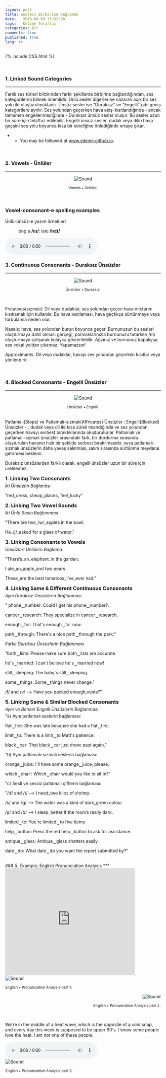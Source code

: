 ```yaml
---
layout: post
title: Sesleri Birbirine Bağlamak
date:   2018-08-09 13:52:00
tags:   Kelime Telâffuz
categories: Dil
comments: true
published: true
lang: tr
---
```


{% include CSS.html %}

<br>

### 1. Linked Sound Categories
***

<i class="fas fa-paragraph fa-2x"></i> Farklı ses türleri birbirinden farklı şekillerde birbirine bağlandığından, ses kategorilerini bilmek önemlidir. Ünlü sesler diğerlerine nazaran açık bir ses yolu ile oluşturulmaktadır. Ünsüz sesler ise "Duraksız" ve "Engelli" gibi geniş kategorilere ayrılır. Ses yolundan geçerken hava akışı kısıtlandığında - ancak tamamen engellenmediğinde - Duraksız ünsüz sesler oluşur. Bu sesler uzun bir süre için telaffuz edilebilir. Engelli ünsüz sesler, dudak veya dilin hava geçşini ses yolu boyunca  kısa bir süreliğine önlediğinde ortaya çıkar.


* * You may be followed at www.vdemir.github.io.

<br>


### 2. Vowels - Ünlüler
***
<div class="resize" style="margin: 15px; text-align: center;">
  <img src="{{ site.baseurl }}/images/vowels.gif" alt="Sound" class="resize"  />
  <p><small>Vowels &bull; Ünlüler.</small></p>
</div>

<br>

<h3>Vowel-consonant-e spelling examples</h3> 
<p>Ünlü-ünsüz-e yazım örnekleri</p>
<p style="margin-left:40px">long a <strong>/eɪ/</strong>: late<strong> /leɪt/</strong></p>

<audio controls>
  <source src="{{ site.baseurl }}/audio/late.mp3" type="audio/mpeg">
Your browser does not support the audio element.
</audio>

<br>

### 3. Continuous Consonants - Duraksız Ünsüzler
***

<div class="resize" style="margin: 15px; text-align: center;">
  <img src="{{ site.baseurl }}/images/continuous-consonants.gif" alt="Sound" class="resize"  />
  <p><small>Ünsüzler &bull; Duraksız.</small></p>
</div>

<br>

<a>Fricatives(sızmalı):</a> Dil veya dudaklar, ses yolundan geçen hava miktarını kısıtlamak için kullanılır. Bu hava kısıtlaması, hava geçtikçe sürtünmeye veya türbülansa neden olur.

<a>Nasals:</a> hava, ses yolundan burun boyunca geçer. Burnunuzun bu sesleri oluşturmaya dahil olması gerçeği, parmaklarınızla burnunuzu tutarken /m/ oluşturmaya çalışarak kolayca gösterilebilir.  Ağzınız ve burnunuz kapalıysa, ses vokal yoldan çıkamaz. Yapamazsın!

<a>Approximants:</a> Dil veya dudaklar, havayı ses yolundan geçerken kısıtlar veya yönlendirir.

<br>

### 4. Blocked Consonants - Engelli Ünsüzler
***

<div class="resize" style="margin: 15px; text-align: center;">
  <img src="{{ site.baseurl }}/images/blocked-consonants.gif" alt="Sound" class="resize"  />
  <p><small>Ünsüzler &bull; Engelli.</small></p>
</div>
<br>
<a>Patlamalı(Stops) ve Patlamalı-sızmalı(Affricates) Ünsüzler ; Engelli(Blocked) Ünsüzler - ;</a> dudak veya dil ile kısa süreli tıkandığında ve ses yolundan geçerken havayı serbest bıraktıklarında oluşturulurlar. Patlamalı ve patlamalı-sızmalı ünsüzler arasındaki fark, bir durdurma sırasında oluşturulan havanın hızlı bir şekilde serbest bırakılmasıdır, oysa patlamalı-sızmalı ünsüzlerin daha yavaş salınması, salım sırasında sürtünme meydana getirmesi beklenir.

Duraksız ünsüzlerden farklı olarak, engelli ünsüzler uzun bir süre için üretilemez.

<style>
img.resize {
  max-width:70%;
  max-height:70%;
}
</style>


<div style="clear:both"></div>

<style>
#choose-year-down:hover, #choose-year-up:hover {
	cursor: pointer;
}
</style>

<div style="clear:both"></div>

<div class="by_year">
		<h3 style="margin: 5px 0 5px 0; padding: 0;"><a>1. Linking Two Consonants</a></h3>
<h6 style="margin: 0 0 5px 0; padding: 0;"><a>İki Ünsüzün Bağlantısı</a></h6>
<p>"red_dress, cheap_places, feel_lucky"</p>
</div>

<div class="by_year">
		<h3 style="margin: 5px 0 5px 0; padding: 0;"><a>2. Linking Two Vowel Sounds</a></h3>
<h6 style="margin: 0 0 5px 0; padding: 0;"><a>İki Ünlü Sesin Bağlanması</a></h6>
<p>"There are two_/w/_apples in the bowl.</p>
<p>He_/j/_asked for a glass of water."</p>
</div>


<div class="by_year">
		<h3 style="margin: 5px 0 5px 0; padding: 0;"><a>3. Linking Consonants to Vowels</a></h3>
<h6 style="margin: 0 0 5px 0; padding: 0;"><a>Ünsüzleri Ünlülere Bağlama</a></h6>
<p>"There’s_an_elephant_in the garden.</p>
<p>I ate_an_apple_and two pears.</p>
<p>These_are the best tomatoes_I’ve_ever had."</p>
</div>

<div class="by_year">
		<h3 style="margin: 5px 0 5px 0; padding: 0;"><a>4. Linking Same & Different Continuous Consonants</a></h3>
<h6 style="margin: 0 0 5px 0; padding: 0;"><a>Aynı Duraksız Ünsüzlerin Bağlanması</a></h6>
<p>" phone‿number:  Could I get his phone‿number?.</p>
<p>cancer‿research:  They specialize in cancer‿research.</p>
<p>enough‿for:  That's enough‿for now.</p>
<p>path‿through:  There's a nice path‿through the park."</p>
<h6 style="margin: 0 0 5px 0; padding: 0;"><a>Farklı Duraksız Ünsüzlerin Bağlanması</a></h6>
<p>"both‿lists: Please make sure both‿lists are accurate.</p>
<p>he's‿married: I can't believe he's‿married now!</p>
<p>still‿sleeping: The baby's still‿sleeping.</p>
<p>some‿things: Some‿things never change."</p>
<p>/f/ and /v/ –> Have you packed enough_vests?"</p>
</div>

<div class="by_year">
		<h3 style="margin: 5px 0 5px 0; padding: 0;"><a>5. Linking Same & Similar Blocked Consonants</a></h3>
<h6 style="margin: 0 0 5px 0; padding: 0;"><a>Aynı ve Benzer Engelli Ünsüzlerin Bağlanması</a></h6>
<a>"a) Aynı patlamalı seslerin bağlaması:</a>
<p>flat‿tire: She was late because she had a flat‿tire.</p>
<p>limit‿to: There is a limit‿to Matt's patience.</p>
<p>black‿car: That black‿car just drove past again."</p>
<a>"b) Aynı patlamalı-sızmalı seslerin bağlaması:</a>
<p>orange‿juice: I'll have some orange‿juice, please.</p>
<p>which‿chair: Which‿chair would you like to sit in?"</p>
<a>"c) Sesli ve sessiz patlamalı çiftlerin bağlaması:</a>
<p>"/d/ and /t/ –> I need_two kilos of shrimp.</p>
<p>/k/ and /g/ –> The water was a kind of dark_green colour.</p>
<p>/p/ and /b/ –> I sleep_better if the room’s really dark.</p>
<p>limited‿to: You're limited‿to five items</p>
<p>help‿button: Press the red help‿button to ask for assistance.</p>
<p>antique‿glass: Antique‿glass shatters easily.</p>
<p>date‿do: What date‿do you want the report submitted by?"</p>
</div>
<br>
### 5. Example; English Pronunciation Analysis
***
<br>
<iframe width="420" height="345" src="https://www.youtube.com/embed/R-rP8mItme4" frameborder="0" >
</iframe>
<div class="resize" style="margin: 1px; text-align: left;">
  <img src="{{ site.baseurl }}/images/Shwa-Link.png" alt="Sound" class="resize" >
  <p><small>English &bull; Pronunciation Analysis part 1.</small></p>
</div>
<div class="resize" style="margin: 1px; text-align: right;">
  <img src="{{ site.baseurl }}/images/analysis2.png" alt="Sound" class="resize" >
  <p><small>English &bull; Pronunciation Analysis part 2.</small></p>
</div>
<br>
<p>We're in the middle of a heat wave, which is the opposite of a cold snap, and every day this week is supposed to be upper 90's. I know some people love the heat. I am not one of these people.</p>
<audio controls>
  <source src="{{ site.baseurl }}/audio/ttsMP3.com_VoiceText_01.mp3" type="audio/mpeg">
Your browser does not support the audio element.
</audio>
<br>
<div class="resize" style="margin: 1px; text-align: left;">
  <img src="{{ site.baseurl }}/images/analysis3.png" alt="Sound" class="resize" >
  <p><small>English &bull; Pronunciation Analysis part 3.</small></p>
</div>
<br>
 

